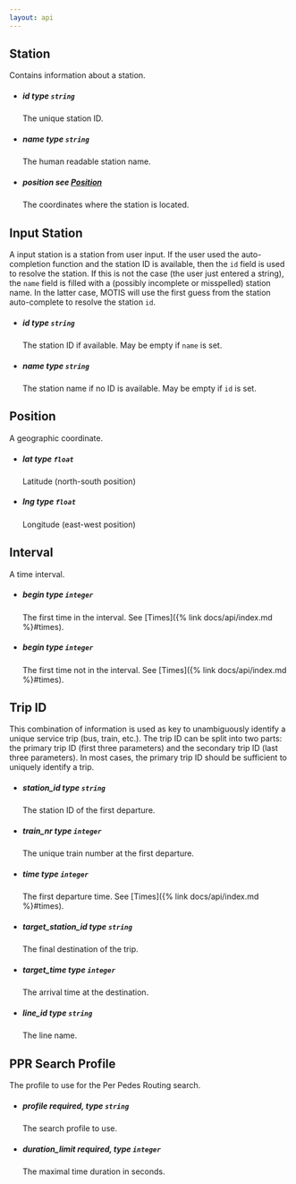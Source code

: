 ```yaml
---
layout: api
---
```


## Station

Contains information about a station.

  - ##### <span class="param">id</span> type `string`
    The unique station ID.
  - ##### <span class="param">name</span> type `string`
    The human readable station name.
  - ##### <span class="param">position</span> see [Position](#position)
    The coordinates where the station is located.

## Input Station

A input station is a station from user input. If the user used the auto-completion function and the station ID is available, then the `id` field is used to resolve the station. If this is not the case (the user just entered a string), the `name` field is filled with a (possibly incomplete or misspelled) station name. In the latter case, MOTIS will use the first guess from the station auto-complete to resolve the station `id`.

  - ##### <span class="param">id</span> type `string`
    The station ID if available. May be empty if `name` is set.
  - ##### <span class="param">name</span> type `string`
    The station name if no ID is available. May be empty if `id` is set.


## Position

A geographic coordinate.

  - ##### <span class="param">lat</span> type `float`
    Latitude (north-south position)
  - ##### <span class="param">lng</span> type `float`
    Longitude (east-west position)


## Interval

A time interval.

  - ##### <span class="param">begin</span> type `integer`
    The first time in the interval. See [Times]({% link docs/api/index.md %}#times).
  - ##### <span class="param">begin</span> type `integer`
    The first time not in the interval. See [Times]({% link docs/api/index.md %}#times).


## Trip ID

This combination of information is used as key to unambiguously identify a unique service trip (bus, train, etc.). The trip ID can be split into two parts: the primary trip ID (first three parameters) and the secondary trip ID (last three parameters). In most cases, the primary trip ID should be sufficient to uniquely identify a trip.

   - ##### <span class="param">station_id</span> type `string`
     The station ID of the first departure.
   - ##### <span class="param">train_nr</span> type `integer`
     The unique train number at the first departure.
   - ##### <span class="param">time</span> type `integer`
     The first departure time. See [Times]({% link docs/api/index.md %}#times).
   - ##### <span class="param">target_station_id</span> type `string`
     The final destination of the trip.
   - ##### <span class="param">target_time</span> type `integer`
     The arrival time at the destination.
   - ##### <span class="param">line_id</span> type `string`
     The line name.

## PPR Search Profile

The profile to use for the Per Pedes Routing search.

  - ##### <span class="param">profile</span> required, type `string`
    The search profile to use.
  - ##### <span class="param">duration_limit</span> required, type `integer`
    The maximal time duration in seconds.
